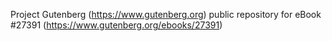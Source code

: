 Project Gutenberg (https://www.gutenberg.org) public repository for eBook #27391 (https://www.gutenberg.org/ebooks/27391)
